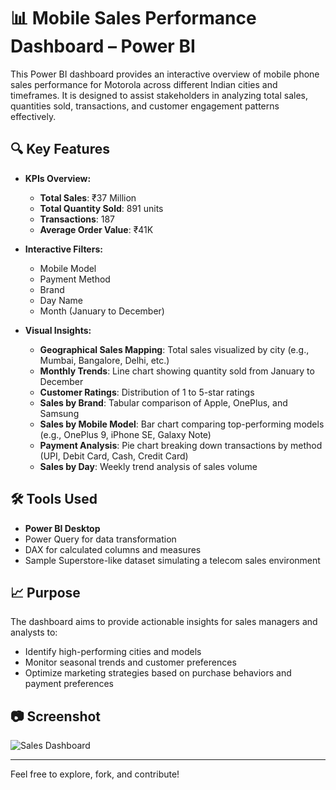 # 📊 Mobile Sales Performance Dashboard – Power BI

This Power BI dashboard provides an interactive overview of mobile phone sales performance for Motorola across different Indian cities and timeframes. It is designed to assist stakeholders in analyzing total sales, quantities sold, transactions, and customer engagement patterns effectively.

## 🔍 Key Features

- **KPIs Overview:**
  - **Total Sales**: ₹37 Million
  - **Total Quantity Sold**: 891 units
  - **Transactions**: 187
  - **Average Order Value**: ₹41K

- **Interactive Filters:**
  - Mobile Model
  - Payment Method
  - Brand
  - Day Name
  - Month (January to December)

- **Visual Insights:**
  - **Geographical Sales Mapping**: Total sales visualized by city (e.g., Mumbai, Bangalore, Delhi, etc.)
  - **Monthly Trends**: Line chart showing quantity sold from January to December
  - **Customer Ratings**: Distribution of 1 to 5-star ratings
  - **Sales by Brand**: Tabular comparison of Apple, OnePlus, and Samsung
  - **Sales by Mobile Model**: Bar chart comparing top-performing models (e.g., OnePlus 9, iPhone SE, Galaxy Note)
  - **Payment Analysis**: Pie chart breaking down transactions by method (UPI, Debit Card, Cash, Credit Card)
  - **Sales by Day**: Weekly trend analysis of sales volume

## 🛠 Tools Used

- **Power BI Desktop**
- Power Query for data transformation
- DAX for calculated columns and measures
- Sample Superstore-like dataset simulating a telecom sales environment

## 📈 Purpose

The dashboard aims to provide actionable insights for sales managers and analysts to:

- Identify high-performing cities and models
- Monitor seasonal trends and customer preferences
- Optimize marketing strategies based on purchase behaviors and payment preferences

## 📷 Screenshot

![Sales Dashboard](./path-to-your-image/Sales%20Dashboard.png)

---

Feel free to explore, fork, and contribute!

